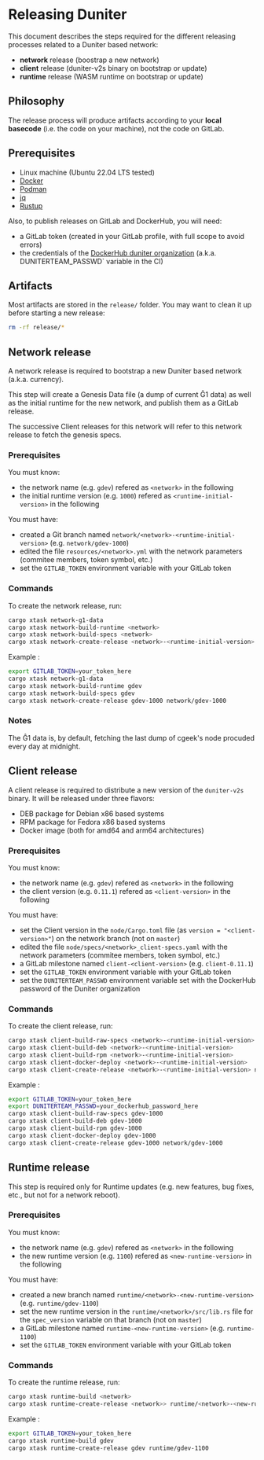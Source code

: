 # Releasing Duniter

This document describes the steps required for the different releasing processes related to a Duniter based network:

* **network** release (boostrap a new network)
* **client** release (duniter-v2s binary on bootstrap or update)
* **runtime** release (WASM runtime on bootstrap or update)

## Philosophy

The release process will produce artifacts according to your **local basecode** (i.e. the code on your machine), not the code on GitLab.

## Prerequisites

* Linux machine (Ubuntu 22.04 LTS tested)
* [Docker](https://docs.docker.com/get-docker/)
* [Podman](https://podman.io/getting-started/installation)
* [jq](https://stedolan.github.io/jq/download/)
* [Rustup](https://rustup.rs/)

Also, to publish releases on GitLab and DockerHub, you will need:

* a GitLab token (created in your GitLab profile, with full scope to avoid errors)
* the credentials of the [DockerHub duniter organization](https://hub.docker.com/u/duniter) (a.k.a.  ̀DUNITERTEAM_PASSWD` variable in the CI)

## Artifacts

Most artifacts are stored in the `release/` folder. You may want to clean it up before starting a new release:

```bash
rm -rf release/*
```

## Network release

A network release is required to bootstrap a new Duniter based network (a.k.a. currency).

This step will create a Genesis Data file (a dump of current Ĝ1 data) as well as the initial runtime for the new network,
and publish them as a GitLab release.

The successive Client releases for this network will refer to this network release to fetch the genesis specs.

### Prerequisites

You must know:

* the network name (e.g. `gdev`) refered as `<network>` in the following
* the initial runtime version (e.g. `1000`) refered as `<runtime-initial-version>` in the following

You must have:

* created a Git branch named `network/<network>-<runtime-initial-version>` (e.g. `network/gdev-1000`)
* edited the file `resources/<network>.yml` with the network parameters (commitee members, token symbol, etc.)
* set the `GITLAB_TOKEN` environment variable with your GitLab token

### Commands

To create the network release, run:

```bash
cargo xtask network-g1-data
cargo xtask network-build-runtime <network>
cargo xtask network-build-specs <network>
cargo xtask network-create-release <network>-<runtime-initial-version> network/<network>-<runtime-initial-version>
```

Example : 

```bash
export GITLAB_TOKEN=your_token_here
cargo xtask network-g1-data
cargo xtask network-build-runtime gdev
cargo xtask network-build-specs gdev
cargo xtask network-create-release gdev-1000 network/gdev-1000
```

### Notes

The Ĝ1 data is, by default, fetching the last dump of cgeek's node procuded every day at midnight.

## Client release

A client release is required to distribute a new version of the `duniter-v2s` binary.
It will be released under three flavors:

* DEB package for Debian x86 based systems
* RPM package for Fedora x86 based systems
* Docker image (both for amd64 and arm64 architectures)

### Prerequisites

You must know:

* the network name (e.g. `gdev`) refered as `<network>` in the following
* the client version (e.g. `0.11.1`) refered as `<client-version>` in the following

You must have:

* set the Client version in the `node/Cargo.toml` file (as `version = "<client-version>"`) on the network branch (not on `master`)
* edited the file `node/specs/<network>_client-specs.yaml` with the network parameters (commitee members, token symbol, etc.)
* a GitLab milestone named `client-<client-version>` (e.g. `client-0.11.1`)
* set the `GITLAB_TOKEN` environment variable with your GitLab token
* set the `DUNITERTEAM_PASSWD` environment variable set with the DockerHub password of the Duniter organization

### Commands

To create the client release, run:

```bash
cargo xtask client-build-raw-specs <network>-<runtime-initial-version>
cargo xtask client-build-deb <network>-<runtime-initial-version>
cargo xtask client-build-rpm <network>-<runtime-initial-version>
cargo xtask client-docker-deploy <network>-<runtime-initial-version>
cargo xtask client-create-release <network>-<runtime-initial-version> network/<network>-<runtime-initial-version>
```

Example : 

```bash
export GITLAB_TOKEN=your_token_here
export DUNITERTEAM_PASSWD=your_dockerhub_password_here
cargo xtask client-build-raw-specs gdev-1000
cargo xtask client-build-deb gdev-1000
cargo xtask client-build-rpm gdev-1000
cargo xtask client-docker-deploy gdev-1000
cargo xtask client-create-release gdev-1000 network/gdev-1000
```

## Runtime release

This step is required only for Runtime updates (e.g. new features, bug fixes, etc., but not for a network reboot).

### Prerequisites

You must know:

* the network name (e.g. `gdev`) refered as `<network>` in the following
* the new runtime version (e.g. `1100`) refered as `<new-runtime-version>` in the following

You must have:

* created a new branch named `runtime/<network>-<new-runtime-version>` (e.g. `runtime/gdev-1100`)
* set the new runtime version in the `runtime/<network>/src/lib.rs` file for the `spec_version` variable on that branch (not on `master`)
* a GitLab milestone named `runtime-<new-runtime-version>` (e.g. `runtime-1100`)
* set the `GITLAB_TOKEN` environment variable with your GitLab token

### Commands

To create the runtime release, run:

```bash
cargo xtask runtime-build <network>
cargo xtask runtime-create-release <network>> runtime/<network>-<new-runtime-version>
```

Example : 

```bash
export GITLAB_TOKEN=your_token_here
cargo xtask runtime-build gdev
cargo xtask runtime-create-release gdev runtime/gdev-1100
```

